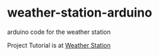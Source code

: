 # weather-station-arduino
arduino code for the weather station

Project Tutorial is at [Weather Station](https://jinas.me/posts/13/)
